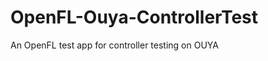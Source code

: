OpenFL-Ouya-ControllerTest
==========================

An OpenFL test app for controller testing on OUYA
